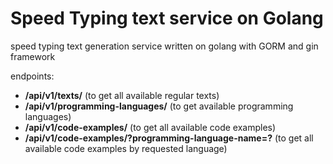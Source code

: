 # Speed Typing text service on Golang

speed typing text generation service written on golang with GORM and gin framework

endpoints:

- **/api/v1/texts/** (to get all available regular texts)
- **/api/v1/programming-languages/** (to get available programming languages)
- **/api/v1/code-examples/** (to get all available code examples)
- **/api/v1/code-examples/?programming-language-name=?** (to get all available code examples by requested language)
